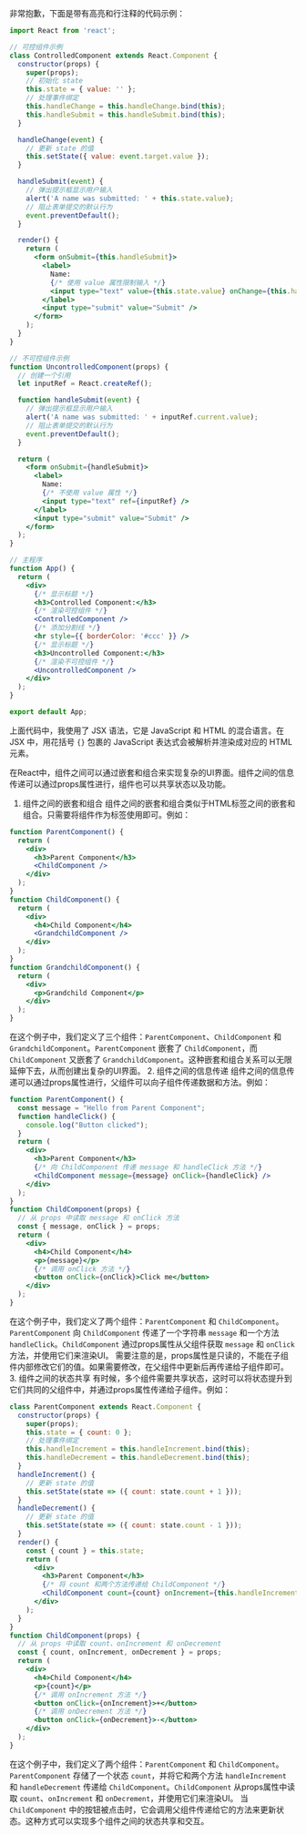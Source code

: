 非常抱歉，下面是带有高亮和行注释的代码示例：

```jsx
import React from 'react';

// 可控组件示例
class ControlledComponent extends React.Component {
  constructor(props) {
    super(props);
    // 初始化 state
    this.state = { value: '' };
    // 处理事件绑定
    this.handleChange = this.handleChange.bind(this);
    this.handleSubmit = this.handleSubmit.bind(this);
  }

  handleChange(event) {
    // 更新 state 的值
    this.setState({ value: event.target.value });
  }

  handleSubmit(event) {
    // 弹出提示框显示用户输入
    alert('A name was submitted: ' + this.state.value);
    // 阻止表单提交的默认行为
    event.preventDefault();
  }

  render() {
    return (
      <form onSubmit={this.handleSubmit}>
        <label>
          Name:
          {/* 使用 value 属性限制输入 */}
          <input type="text" value={this.state.value} onChange={this.handleChange} />
        </label>
        <input type="submit" value="Submit" />
      </form>
    );
  }
}

// 不可控组件示例
function UncontrolledComponent(props) {
  // 创建一个引用
  let inputRef = React.createRef();

  function handleSubmit(event) {
    // 弹出提示框显示用户输入
    alert('A name was submitted: ' + inputRef.current.value);
    // 阻止表单提交的默认行为
    event.preventDefault();
  }

  return (
    <form onSubmit={handleSubmit}>
      <label>
        Name:
        {/* 不使用 value 属性 */}
        <input type="text" ref={inputRef} />
      </label>
      <input type="submit" value="Submit" />
    </form>
  );
}

// 主程序
function App() {
  return (
    <div>
      {/* 显示标题 */}
      <h3>Controlled Component:</h3>
      {/* 渲染可控组件 */}
      <ControlledComponent />
      {/* 添加分割线 */}
      <hr style={{ borderColor: '#ccc' }} />
      {/* 显示标题 */}
      <h3>Uncontrolled Component:</h3>
      {/* 渲染不可控组件 */}
      <UncontrolledComponent />
    </div>
  );
}

export default App;


```



上面代码中，我使用了 JSX 语法，它是 JavaScript 和 HTML 的混合语言。在 JSX 中，用花括号 `{}` 包裹的 JavaScript 表达式会被解析并渲染成对应的 HTML 元素。


在React中，组件之间可以通过嵌套和组合来实现复杂的UI界面。组件之间的信息传递可以通过props属性进行，组件也可以共享状态以及功能。
1. 组件之间的嵌套和组合
组件之间的嵌套和组合类似于HTML标签之间的嵌套和组合。只需要将组件作为标签使用即可。例如：
```jsx
function ParentComponent() {
  return (
    <div>
      <h3>Parent Component</h3>
      <ChildComponent />
    </div>
  );
}
function ChildComponent() {
  return (
    <div>
      <h4>Child Component</h4>
      <GrandchildComponent />
    </div>
  );
}
function GrandchildComponent() {
  return (
    <div>
      <p>Grandchild Component</p>
    </div>
  );
}
```
在这个例子中，我们定义了三个组件：`ParentComponent`、`ChildComponent` 和 `GrandchildComponent`。`ParentComponent` 嵌套了 `ChildComponent`，而 `ChildComponent` 又嵌套了 `GrandchildComponent`。这种嵌套和组合关系可以无限延伸下去，从而创建出复杂的UI界面。
2. 组件之间的信息传递
组件之间的信息传递可以通过props属性进行，父组件可以向子组件传递数据和方法。例如：
```jsx
function ParentComponent() {
  const message = "Hello from Parent Component";
  function handleClick() {
    console.log("Button clicked");
  }
  return (
    <div>
      <h3>Parent Component</h3>
      {/* 向 ChildComponent 传递 message 和 handleClick 方法 */}
      <ChildComponent message={message} onClick={handleClick} />
    </div>
  );
}
function ChildComponent(props) {
  // 从 props 中读取 message 和 onClick 方法
  const { message, onClick } = props;
  return (
    <div>
      <h4>Child Component</h4>
      <p>{message}</p>
      {/* 调用 onClick 方法 */}
      <button onClick={onClick}>Click me</button>
    </div>
  );
}
```
在这个例子中，我们定义了两个组件：`ParentComponent` 和 `ChildComponent`。`ParentComponent` 向 `ChildComponent` 传递了一个字符串 `message` 和一个方法 `handleClick`。`ChildComponent` 通过props属性从父组件获取 `message` 和 `onClick` 方法，并使用它们来渲染UI。
需要注意的是，props属性是只读的，不能在子组件内部修改它们的值。如果需要修改，在父组件中更新后再传递给子组件即可。
3. 组件之间的状态共享
有时候，多个组件需要共享状态，这时可以将状态提升到它们共同的父组件中，并通过props属性传递给子组件。例如：
```jsx
class ParentComponent extends React.Component {
  constructor(props) {
    super(props);
    this.state = { count: 0 };
    // 处理事件绑定
    this.handleIncrement = this.handleIncrement.bind(this);
    this.handleDecrement = this.handleDecrement.bind(this);
  }
  handleIncrement() {
    // 更新 state 的值
    this.setState(state => ({ count: state.count + 1 }));
  }
  handleDecrement() {
    // 更新 state 的值
    this.setState(state => ({ count: state.count - 1 }));
  }
  render() {
    const { count } = this.state;
    return (
      <div>
        <h3>Parent Component</h3>
        {/* 将 count 和两个方法传递给 ChildComponent */}
        <ChildComponent count={count} onIncrement={this.handleIncrement} onDecrement={this.handleDecrement} />
      </div>
    );
  }
}
function ChildComponent(props) {
  // 从 props 中读取 count、onIncrement 和 onDecrement
  const { count, onIncrement, onDecrement } = props;
  return (
    <div>
      <h4>Child Component</h4>
      <p>{count}</p>
      {/* 调用 onIncrement 方法 */}
      <button onClick={onIncrement}>+</button>
      {/* 调用 onDecrement 方法 */}
      <button onClick={onDecrement}>-</button>
    </div>
  );
}
```
在这个例子中，我们定义了两个组件：`ParentComponent` 和 `ChildComponent`。`ParentComponent` 存储了一个状态 `count`，并将它和两个方法 `handleIncrement` 和 `handleDecrement` 传递给 `ChildComponent`。`ChildComponent` 从props属性中读取 `count`、`onIncrement` 和 `onDecrement`，并使用它们来渲染UI。
当 `ChildComponent` 中的按钮被点击时，它会调用父组件传递给它的方法来更新状态。这种方式可以实现多个组件之间的状态共享和交互。

